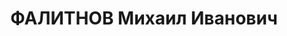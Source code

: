 ---
title: ФАЛИТНОВ Михаил Иванович
description: 'Род. в 1899, Горьковская обл., Бутурлинский р-н, с. Большая Якшень,
  русский. Проживал: г. Киев. Капитан, пом. нач. мобилизационного отделения автобронетанкового
  отдела Киевского военного округа. В РККА с 1922 г

  Арестован 18.10.1937. Обв. по ст. 54-1"б", 54-8, -11 УК УССР. Приговор: ВК ВС СССР,
  21.12.1937 – ВМН. Расстрелян 22.12.1937'
---